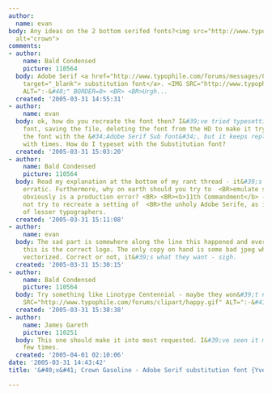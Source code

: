 ```yaml
---
author:
  name: evan
body: Any ideas on the 2 bottom serifed fonts?<img src="http://www.typophile.com/forums/messages/83/68483.jpg"
  alt="crown">
comments:
- author:
    name: Bald Condensed
    picture: 110564
  body: Adobe Serif <a href="http://www.typophile.com/forums/messages/83/3075.html?1038326861"
    target="_blank"> substitution font</a>. <IMG SRC="http://www.typophile.com/forums/clipart/sad.gif"
    ALT=":-&#40;" BORDER=0> <BR> <BR>Urgh...
  created: '2005-03-31 14:55:31'
- author:
    name: evan
  body: ok, how do you recreate the font then? I&#39;ve tried typesetting a serif
    font, saving the file, deleting the font from the HD to make it try and substitute
    the font with the &#34;Adobe Serif Sub font&#34;, but it keeps replacing the font
    with times. How do I typeset with the Substitution font?
  created: '2005-03-31 15:03:20'
- author:
    name: Bald Condensed
    picture: 110564
  body: Read my explanation at the bottom of my rant thread - it&#39;s all  <BR>pretty
    erratic. Furthermore, why on earth should you try to  <BR>emulate something that
    obviously is a production error? <BR> <BR><b>11th Commandment</b> - Thou shalt
    not try to recreate a setting of  <BR>the unholy Adobe Serife, as it is the work
    of lesser typographers.
  created: '2005-03-31 15:11:08'
- author:
    name: evan
  body: The sad part is somewhere along the line this happened and everyone is convinced
    this is the correct logo. The only copy on hand is some bad jpeg which must be
    vectorized. Correct or not, it&#39;s what they want - sigh.
  created: '2005-03-31 15:30:15'
- author:
    name: Bald Condensed
    picture: 110564
  body: Try something like Linotype Centennial - maybe they won&#39;t notice... <IMG
    SRC="http://www.typophile.com/forums/clipart/happy.gif" ALT=":-&#41;" BORDER=0>
  created: '2005-03-31 15:38:38'
- author:
    name: James Gareth
    picture: 110251
  body: This one should make it into most requested. I&#39;ve seen it more than a
    few times.
  created: '2005-04-01 02:10:06'
date: '2005-03-31 14:43:42'
title: '&#40;x&#41; Crown Gasoline - Adobe Serif substitution font {Yves}'

---
```

